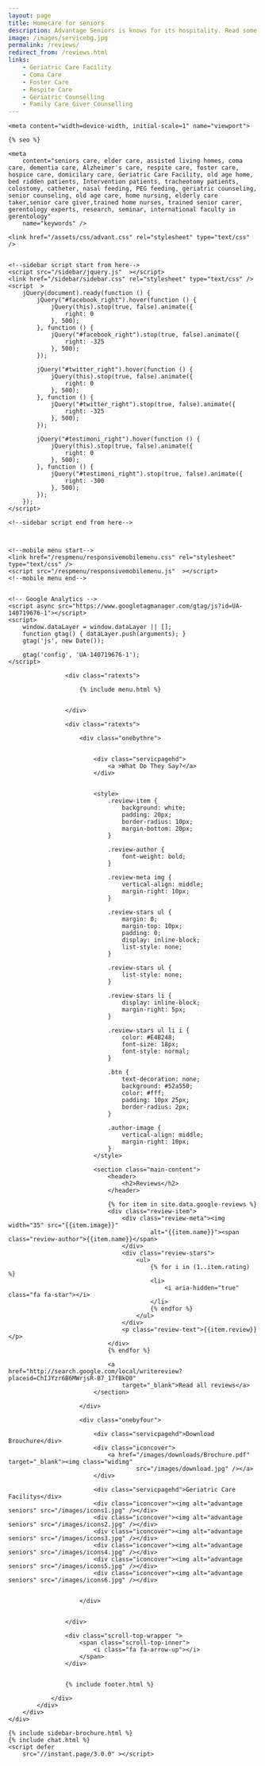 ```yaml
---
layout: page
title: Homecare for seniors
description: Advantage Seniors is knows for its hospitality. Read some of the reviews by people who opted 'Advantage Seniors elder care services in bangalore care' facility.
image: /images/servicebg.jpg
permalink: /reviews/
redirect_from: /reviews.html
links:
    - Geriatric Care Facility
    - Coma Care
    - Foster Care
    - Respite Care
    - Geriatric Counselling
    - Family Care Giver Counselling
---
```


<head>
    <meta content="text/html; charset=utf-8" http-equiv="Content-Type" />
  <link rel="shortcut icon" href="/images/favicon.ico" type="image/x-icon">
  <link rel="icon" href="/images/favicon.ico" type="image/x-icon">

    <meta content="width=device-width, initial-scale=1" name="viewport">

    {% seo %}

    <meta
        content="seniors care, elder care, assisted living homes, coma care, dementia care, Alzheimer's care, respite care, foster care, hospice care, domicilary care, Geriatric Care Facility, old age home, bed ridden patients, Intervention patients, tracheotomy patients, colostomy, catheter, nasal feeding, PEG feeding, geriatric counseling, senior counseling, old age care, home nursing, elderly care taker,senior care giver,trained home nurses, trained senior carer, gerentology experts, research, seminar, international faculty in gerentology"
        name="keywords" />

    <link href="/assets/css/advant.css" rel="stylesheet" type="text/css" />


    <!--sidebar script start from here-->
    <script src="/sidebar/jquery.js"  ></script>
    <link href="/sidebar/sidebar.css" rel="stylesheet" type="text/css" />
    <script  >
        jQuery(document).ready(function () {
            jQuery("#facebook_right").hover(function () {
                jQuery(this).stop(true, false).animate({
                    right: 0
                }, 500);
            }, function () {
                jQuery("#facebook_right").stop(true, false).animate({
                    right: -325
                }, 500);
            });

            jQuery("#twitter_right").hover(function () {
                jQuery(this).stop(true, false).animate({
                    right: 0
                }, 500);
            }, function () {
                jQuery("#twitter_right").stop(true, false).animate({
                    right: -325
                }, 500);
            });

            jQuery("#testimoni_right").hover(function () {
                jQuery(this).stop(true, false).animate({
                    right: 0
                }, 500);
            }, function () {
                jQuery("#testimoni_right").stop(true, false).animate({
                    right: -300
                }, 500);
            });
        });
    </script>

    <!--sidebar script end from here-->



    <!--mobile menu start-->
    <link href="/respmenu/responsivemobilemenu.css" rel="stylesheet" type="text/css" />
    <script src="/respmenu/responsivemobilemenu.js"  ></script>
    <!--mobile menu end-->


    <!-- Google Analytics -->
    <script async src="https://www.googletagmanager.com/gtag/js?id=UA-140719676-1"></script>
    <script>
        window.dataLayer = window.dataLayer || [];
        function gtag() { dataLayer.push(arguments); }
        gtag('js', new Date());

        gtag('config', 'UA-140719676-1');
    </script>


<style>
    .ratexts.adjust {
        margin-top: -9px;
        margin-bottom: -9px;
    }
</style>

<!-- sidebar style -->
  <style>
  .newformbord {
    font-family: Verdana, Arial, Helvetica, sans-serif;
    border: 1px solid #99CC00;
    font-size: 11px;
    line-height: 20px;
    font-weight: normal;
    color: #333333;
    text-decoration: none;
    height: 20px;
    width: 138px;
  }

  .blacktext {
    font-family: Arial;
    font-size: 12px;
    line-height: 18px;
    font-weight: normal;
    color: #666666;
    text-decoration: none;
  }

  .gren {
    font-family: Arial;
    font-size: 0.8rem;
    line-height: 18px;
    font-weight: normal;
    color: #009900;
    text-decoration: none;
  }

  .p-2 {
    padding: 0.5rem 1rem;
  }

  .contact-card p {
    margin: 0 !important;
    font-size: 0.9rem;
    line-height: 1.2;
  }

  .contact-card h3 {
    margin: 0 !important;
    font-weight: bold;
    padding-bottom: 0.5rem;
  }

  .e-broch {
    position: static !important;
  }

  #facebook_right, #twitter_right {
    top: 15%; 
    right: -325px; 
    border: 1px solid #822206;
  }
</style>
</head>

<body>
    <div id="servicebg">
        <div id="foot">
            <div id="fix">
                <div id="actual">

                    <div class="ratexts">

                        {% include menu.html %}


                    </div>

                    <div class="ratexts">

                        <div class="onebythre">


                            <div class="servicpagehd">
                                <a >What Do They Say?</a>
                            </div>


                            <style>
                                .review-item {
                                    background: white;
                                    padding: 20px;
                                    border-radius: 10px;
                                    margin-bottom: 20px;
                                }

                                .review-author {
                                    font-weight: bold;
                                }

                                .review-meta img {
                                    vertical-align: middle;
                                    margin-right: 10px;
                                }

                                .review-stars ul {
                                    margin: 0;
                                    margin-top: 10px;
                                    padding: 0;
                                    display: inline-block;
                                    list-style: none;
                                }

                                .review-stars ul {
                                    list-style: none;
                                }

                                .review-stars li {
                                    display: inline-block;
                                    margin-right: 5px;
                                }

                                .review-stars ul li i {
                                    color: #E4B248;
                                    font-size: 18px;
                                    font-style: normal;
                                }

                                .btn {
                                    text-decoration: none;
                                    background: #52a550;
                                    color: #fff;
                                    padding: 10px 25px;
                                    border-radius: 2px;
                                }

                                .author-image {
                                    vertical-align: middle;
                                    margin-right: 10px;
                                }
                            </style>

                            <section class="main-content">
                                <header>
                                    <h2>Reviews</h2>
                                </header>

                                {% for item in site.data.google-reviews %}
                                <div class="review-item">
                                    <div class="review-meta"><img width="35" src="{{item.image}}"
                                            alt="{{item.name}}"><span class="review-author">{{item.name}}</span>
                                    </div>
                                    <div class="review-stars">
                                        <ul>
                                            {% for i in (1..item.rating) %}
                                            <li>
                                                <i aria-hidden="true" class="fa fa-star"></i>
                                            </li>
                                            {% endfor %}
                                        </ul>
                                    </div>
                                    <p class="review-text">{{item.review}}</p>
                                </div>
                                {% endfor %}

                                <a href="http://search.google.com/local/writereview?placeid=ChIJYzr6B6MWrjsR-B7_17fBkO0"
                                    target="_blank">Read all reviews</a>
                            </section>

                        </div>

                        <div class="onebyfour">

                            <div class="servicpagehd">Download Brouchure</div>
                            <div class="iconcover">
                                <a href="/images/downloads/Brochure.pdf" target="_blank"><img class="widimg"
                                        src="/images/download.jpg" /></a>
                            </div>

                            <div class="servicpagehd">Geriatric Care Facilitys</div>
                            <div class="iconcover"><img alt="advantage seniors" src="/images/icons1.jpg" /></div>
                            <div class="iconcover"><img alt="advantage seniors" src="/images/icons2.jpg" /></div>
                            <div class="iconcover"><img alt="advantage seniors" src="/images/icons3.jpg" /></div>
                            <div class="iconcover"><img alt="advantage seniors" src="/images/icons4.jpg" /></div>
                            <div class="iconcover"><img alt="advantage seniors" src="/images/icons5.jpg" /></div>
                            <div class="iconcover"><img alt="advantage seniors" src="/images/icons6.jpg" /></div>


                        </div>


                    </div>

                    <div class="scroll-top-wrapper ">
                        <span class="scroll-top-inner">
                            <i class="fa fa-arrow-up"></i>
                        </span>
                    </div>


                    {% include footer.html %}

                </div>
            </div>
        </div>
    </div>

    {% include sidebar-brochure.html %}
    {% include chat.html %}
    <script defer 
        src="//instant.page/3.0.0" ></script>
</body>
